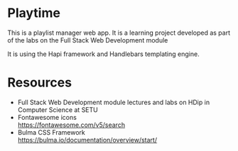 # Playtime

This is a playlist manager web app. It is a learning project developed as part of the labs on the Full Stack Web Development module

It is using the Hapi framework and Handlebars templating engine.



# Resources
* Full Stack Web Development module lectures and labs on HDip in Computer Science at SETU
* Fontawesome icons \
  https://fontawesome.com/v5/search
* Bulma CSS Framework \
  https://bulma.io/documentation/overview/start/